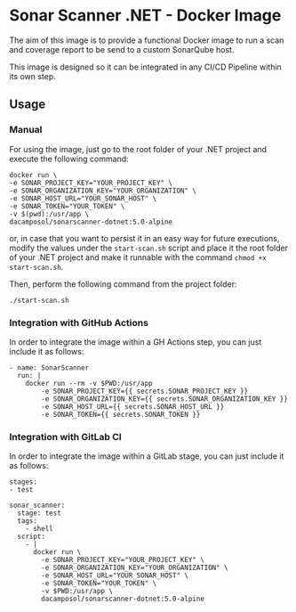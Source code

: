 # Sonar Scanner .NET - Docker Image

The aim of this image is to provide a functional Docker image to run a scan and coverage report to be send to a custom SonarQube host.

This image is designed so it can be integrated in any CI/CD Pipeline within its own step.

## Usage

### Manual

For using the image, just go to the root folder of your .NET project and execute the following command:

```
docker run \
-e SONAR_PROJECT_KEY="YOUR_PROJECT_KEY" \
-e SONAR_ORGANIZATION_KEY="YOUR_ORGANIZATION" \
-e SONAR_HOST_URL="YOUR_SONAR_HOST" \
-e SONAR_TOKEN="YOUR_TOKEN" \
-v $(pwd):/usr/app \
dacamposol/sonarscanner-dotnet:5.0-alpine
```

or, in case that you want to persist it in an easy way for future executions, modify the values under the `start-scan.sh` script and place it the root folder of your .NET project and make it runnable with the command `chmod +x start-scan.sh`.

Then, perform the following command from the project folder:

```
./start-scan.sh
```

### Integration with GitHub Actions

In order to integrate the image within a GH Actions step, you can just include it as follows:

```
- name: SonarScanner
  run: |
    docker run --rm -v $PWD:/usr/app
        -e SONAR_PROJECT_KEY={{ secrets.SONAR_PROJECT_KEY }}
        -e SONAR_ORGANIZATION_KEY={{ secrets.SONAR_ORGANIZATION_KEY }}
        -e SONAR_HOST_URL={{ secrets.SONAR_HOST_URL }}
        -e SONAR_TOKEN={{ secrets.SONAR_TOKEN }}
```

### Integration with GitLab CI

In order to integrate the image within a GitLab stage, you can just include it as follows:

```
stages:
- test

sonar_scanner:
  stage: test
  tags:
    - shell
  script:
    - |
      docker run \
        -e SONAR_PROJECT_KEY="YOUR_PROJECT_KEY" \
        -e SONAR_ORGANIZATION_KEY="YOUR_ORGANIZATION" \
        -e SONAR_HOST_URL="YOUR_SONAR_HOST" \
        -e SONAR_TOKEN="YOUR_TOKEN" \
        -v $PWD:/usr/app \
        dacamposol/sonarscanner-dotnet:5.0-alpine
```
